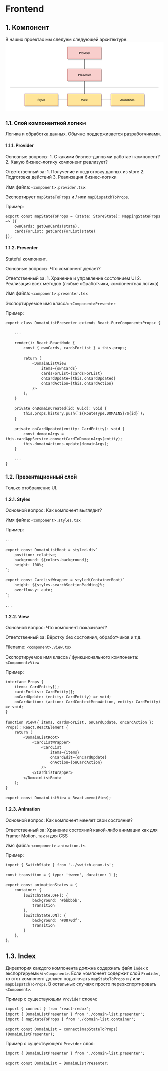 # Frontend

## 1. Компонент

В наших проектах мы следуем следующей архитектуре: ![Architecture](../../assets/architecture-frontend/architecture.png)

### 1.1. Слой компонентной логики

Логика и обработка данных. Обычно поддерживается разработчиками.

#### 1.1.1. Provider

Основные вопросы: 1. С какими бизнес-данными работает компонент? 2. Какую бизнес-логику компонент реализует?

Ответственный за: 1. Получение и подготовку данных из store 2. Подготовка действий 3. Реализация бизнес-логики

Имя файла: `<component>.provider.tsx`

Экспортирует `mapStateToProps` и / или `mapDispatchToProps`.

Пример:

```text
export const mapStateToProps = (state: StoreState): MappingStateProps => ({
    ownCards: getOwnCards(state),
    cardsForList: getCardsForList(state)
});
```

#### 1.1.2. Presenter

Stateful компонент.

Основные вопросы: Что компонент делает?

Ответственный за: 1. Хранение и управление состоянием UI 2. Реализация всех методов \(любые обработчики, компонентная логика\)

Имя файла: `<component>.presenter.tsx`

Экспортируемое имя класса: `<Component>Presenter`

Пример:

```text
export class DomainListPresenter extends React.PureComponent<Props> {

    ...

    render(): React.ReactNode {
        const { ownCards, cardsForList } = this.props;

        return (
            <DomainListView
                items={ownCards}
                cardsForList={cardsForList}
                onCardUpdate={this.onCardUpdated}
                onCardAction={this.onCardAction}
            />
        );
    }

    private onDomainCreated(id: Guid): void {
        this.props.history.push(`${RouteType.DOMAINS}/${id}`);
    }

    private onCardUpdated(entity: CardEntity): void {
        const domainArgs = this.cardAppService.convertCardToDomainArgs(entity);
        this.domainActions.update(domainArgs);
    }

    ...
}
```

### 1.2. Презентационный слой

Только отображение UI.

#### 1.2.1. Styles

Основной вопрос: Как компонент выглядит?

Имя файла: `<component>.styles.tsx`

Пример:

```text
...

export const DomainListRoot = styled.div`
    position: relative;
    background: ${colors.background};
    height: 100%;
`;

export const CardListWrapper = styled(ContainerRoot)`
    height: ${styles.searchSectionPadding}%;
    overflow-y: auto;
`;

...
```

#### 1.2.2. View

Основной вопрос: Что компонент показывает?

Ответственный за: Вёрстку без состояния, обработчиков и т.д.

Filename: `<component>.view.tsx`

Экспортируемое имя класса / функционального компонента: `<Component>View`

Пример:

```text
interface Props {
    items: CardEntity[];
    cardsForList: CardEntity[];
    onCardUpdate: (entity: CardEntity) => void;
    onCardAction: (action: CardContextMenuAction, entity: CardEntity) => void;
}

function View({ items, cardsForList, onCardUpdate, onCardAction }: Props): React.ReactElement {
    return (
        <DomainListRoot>
            <CardListWrapper>
                <CardList
                    items={items}
                    onCardEdit={onCardUpdate}
                    onAction={onCardAction}
                />
            </CardListWrapper>
        </DomainListRoot>
    );
}

export const DomainListView = React.memo(View);
```

#### 1.2.3. Animation

Основной вопрос: Как компонент меняет свои состояния?

Ответственный за: Хранение состояний какой-либо анимации как для Framer Motion, так и для CSS

Имя файла: `<component>.animation.ts`

Пример:

```text
import { SwitchState } from '../switch.enum.ts';

const transition = { type: 'tween', duration: 1 };

export const animationStates = {
    container: {
        [SwitchState.OFF]: {
            background: '#bbbbbb',
            transition
        },
        [SwitchState.ON]: {
            background: '#0070df',
            transition
        }
    },
};
```

## 1.3. Index

Директория каждого компонента должна содержать файл `index` с экспортируемым `<Component>`. Если компонент содержит слой `Prodider`, то этот компонент должен подключать `mapStateToProps` и / или `mapDispatchToProps`. В остальных случаях просто переэкспортировать `<Component>`.

Пример с существующим `Provider` слоем:

```text
import { connect } from 'react-redux';
import { DomainListPresenter } from './domain-list.presenter';
import { mapStateToProps } from './domain-list.container';

export const DomainList = connect(mapStateToProps)(DomainListPresenter);
```

Пример с существующего `Provider` слоя:

```text
import { DomainListPresenter } from './domain-list.presenter';

export const DomainList = DomainListPresenter;
```

